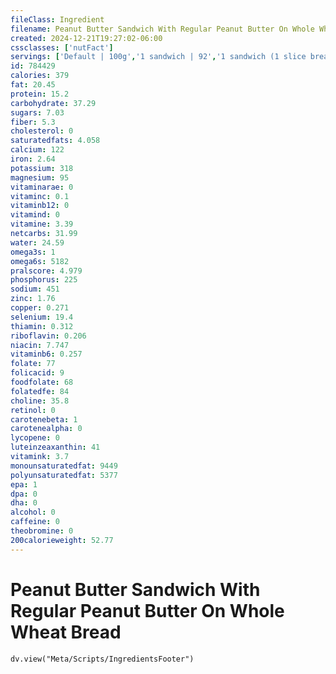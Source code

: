 ```yaml
---
fileClass: Ingredient
filename: Peanut Butter Sandwich With Regular Peanut Butter On Whole Wheat Bread
created: 2024-12-21T19:27:02-06:00
cssclasses: ['nutFact']
servings: ['Default | 100g','1 sandwich | 92','1 sandwich (1 slice bread) | 46']
id: 784429
calories: 379
fat: 20.45
protein: 15.2
carbohydrate: 37.29
sugars: 7.03
fiber: 5.3
cholesterol: 0
saturatedfats: 4.058
calcium: 122
iron: 2.64
potassium: 318
magnesium: 95
vitaminarae: 0
vitaminc: 0.1
vitaminb12: 0
vitamind: 0
vitamine: 3.39
netcarbs: 31.99
water: 24.59
omega3s: 1
omega6s: 5182
pralscore: 4.979
phosphorus: 225
sodium: 451
zinc: 1.76
copper: 0.271
selenium: 19.4
thiamin: 0.312
riboflavin: 0.206
niacin: 7.747
vitaminb6: 0.257
folate: 77
folicacid: 9
foodfolate: 68
folatedfe: 84
choline: 35.8
retinol: 0
carotenebeta: 1
carotenealpha: 0
lycopene: 0
luteinzeaxanthin: 41
vitamink: 3.7
monounsaturatedfat: 9449
polyunsaturatedfat: 5377
epa: 1
dpa: 0
dha: 0
alcohol: 0
caffeine: 0
theobromine: 0
200calorieweight: 52.77
---
```


# Peanut Butter Sandwich With Regular Peanut Butter On Whole Wheat Bread

```dataviewjs
dv.view("Meta/Scripts/IngredientsFooter")
```